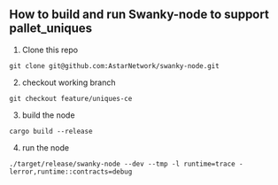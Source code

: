 ## How to build and run Swanky-node to support pallet_uniques


1. Clone this repo

```
git clone git@github.com:AstarNetwork/swanky-node.git
```
2. checkout working branch
```
git checkout feature/uniques-ce
```
3. build the node
````
cargo build --release
````
4. run the node
````
./target/release/swanky-node --dev --tmp -l runtime=trace -lerror,runtime::contracts=debug
````

